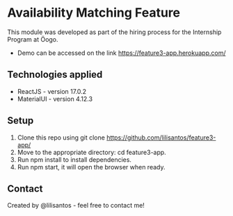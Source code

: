# Availability Matching Feature

This module was developed as part of the hiring process for the Internship Program at &Ouml;ogo.

- Demo can be accessed on the link https://feature3-app.herokuapp.com/

## Technologies applied
- ReactJS - version 17.0.2
- MaterialUI - version 4.12.3

## Setup
1. Clone this repo using git clone https://github.com/lilisantos/feature3-app/
2. Move to the appropriate directory: cd feature3-app.
3. Run npm install to install dependencies.
4. Run npm start, it will open the browser when ready.

## Contact
Created by @lilisantos - feel free to contact me!
